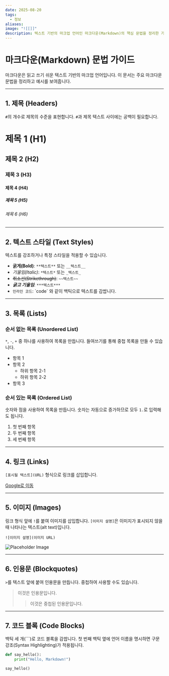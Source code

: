 ```yaml
---
date: 2025-08-20
tags:
  - 정보
aliases:
image: "![[]]"
description: 텍스트 기반의 마크업 언어인 마크다운(Markdown)의 핵심 문법을 정리한 가이드입니다. 제목, 텍스트 스타일, 목록, 링크, 이미지, 코드 블록 등 자주 사용하는 문법을 예제와 함께 설명하여 누구나 쉽게 배우고 활용할 수 있도록 돕습니다.
---
```

# 마크다운(Markdown) 문법 가이드

마크다운은 읽고 쓰기 쉬운 텍스트 기반의 마크업 언어입니다. 이 문서는 주요 마크다운 문법을 정리하고 예시를 보여줍니다.

---

## 1. 제목 (Headers)

`#`의 개수로 제목의 수준을 표현합니다. `#`과 제목 텍스트 사이에는 공백이 필요합니다.

# 제목 1 (H1)
## 제목 2 (H2)
### 제목 3 (H3)
#### 제목 4 (H4)
##### 제목 5 (H5)
###### 제목 6 (H6)

---

## 2. 텍스트 스타일 (Text Styles)

텍스트를 강조하거나 특정 스타일을 적용할 수 있습니다.

- **굵게(Bold)**: `**텍스트**` 또는 `__텍스트__`
- *기울임(Italic)*: `*텍스트*` 또는 `_텍스트_`
- ~~취소선(Strikethrough)~~: `~~텍스트~~`
- ***굵고 기울임***: `***텍스트***`
- `인라인 코드`: \`code\` 와 같이 백틱으로 텍스트를 감쌉니다.

---

## 3. 목록 (Lists)

### 순서 없는 목록 (Unordered List)

`*`, `-`, `+` 중 하나를 사용하여 목록을 만듭니다. 들여쓰기를 통해 중첩 목록을 만들 수 있습니다.

- 항목 1
- 항목 2
  - 하위 항목 2-1
  - 하위 항목 2-2
- 항목 3

### 순서 있는 목록 (Ordered List)

숫자와 점을 사용하여 목록을 만듭니다. 숫자는 자동으로 증가하므로 모두 `1.`로 입력해도 됩니다.

1. 첫 번째 항목
2. 두 번째 항목
3. 세 번째 항목

---

## 4. 링크 (Links)

`[표시될 텍스트](URL)` 형식으로 링크를 삽입합니다.

[Google로 이동](https://www.google.com)

---

## 5. 이미지 (Images)

링크 형식 앞에 `!`를 붙여 이미지를 삽입합니다. `[이미지 설명]`은 이미지가 표시되지 않을 때 나타나는 텍스트(alt text)입니다.

`![이미지 설명](이미지 URL)`

![Placeholder Image](https://via.placeholder.com/200x100)

---

## 6. 인용문 (Blockquotes)

`>`를 텍스트 앞에 붙여 인용문을 만듭니다. 중첩하여 사용할 수도 있습니다.

> 이것은 인용문입니다.
> > 이것은 중첩된 인용문입니다.

---

## 7. 코드 블록 (Code Blocks)

백틱 세 개(\`\`\`)로 코드 블록을 감쌉니다. 첫 번째 백틱 옆에 언어 이름을 명시하면 구문 강조(Syntax Highlighting)가 적용됩니다.

```python
def say_hello():
    print("Hello, Markdown!")

say_hello()